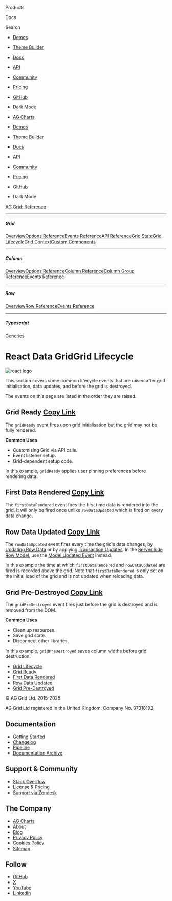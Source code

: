 Products

Docs

Search

* [Demos](/example/)
* [Theme Builder](/theme-builder/)
* [Docs](/react-data-grid/getting-started/)
* [API](/react-data-grid/reference/)
* [Community](/community/)
* [Pricing](/license-pricing/)
* [GitHub](https://github.com/ag-grid/ag-grid)
* Dark Mode

* [AG Charts](https://www.ag-grid.com/charts)
* [Demos](/example/)
* [Theme Builder](/theme-builder/)
* [Docs](/react-data-grid/getting-started/)
* [API](/react-data-grid/reference/)
* [Community](/community/)
* [Pricing](/license-pricing/)
* [GitHub](https://github.com/ag-grid/ag-grid)
* Dark Mode

[AG Grid: Reference](/react-data-grid/reference/)

---

##### Grid

[Overview](/react-data-grid/grid-interface/)[Options Reference](/react-data-grid/grid-options/)[Events Reference](/react-data-grid/grid-events/)[API Reference](/react-data-grid/grid-api/)[Grid State](/react-data-grid/grid-state/)[Grid Lifecycle](/react-data-grid/grid-lifecycle/)[Grid Context](/react-data-grid/context/)[Custom Components](/react-data-grid/components/)

---

##### Column

[Overview](/react-data-grid/column-interface/)[Options Reference](/react-data-grid/column-properties/)[Column Reference](/react-data-grid/column-object/)[Column Group Reference](/react-data-grid/column-object-group/)[Events Reference](/react-data-grid/column-events/)

---

##### Row

[Overview](/react-data-grid/row-interface/)[Row Reference](/react-data-grid/row-object/)[Events Reference](/react-data-grid/row-events/)

---

##### Typescript

[Generics](/react-data-grid/typescript-generics/)

# React Data GridGrid Lifecycle

![react logo](/_astro/react.CtDRhtxt.svg)

This section covers some common lifecycle events that are raised after grid initialisation, data updates, and before the grid is destroyed.

The events on this page are listed in the order they are raised.

## Grid Ready [Copy Link](#grid-ready)

The `gridReady` event fires upon grid initialisation but the grid may not be fully rendered.

**Common Uses**

* Customising Grid via API calls.
* Event listener setup.
* Grid-dependent setup code.

In this example, `gridReady` applies user pinning preferences before rendering data.

## First Data Rendered [Copy Link](#first-data-rendered)

The `firstDataRendered` event fires the first time data is rendered into the grid. It will only be fired once unlike `rowDataUpdated` which is fired on every data change.

## Row Data Updated [Copy Link](#row-data-updated)

The `rowDataUpdated` event fires every time the grid's data changes, by [Updating Row Data](/react-data-grid/data-update-row-data/) or by applying [Transaction Updates](/react-data-grid/data-update-transactions/). In the [Server Side Row Model](/react-data-grid/server-side-model/), use the [Model Updated Event](/react-data-grid/grid-events/#reference-miscellaneous-modelUpdated) instead.

In this example the time at which `firstDataRendered` and `rowDataUpdated` are fired is recorded above the grid. Note that `firstDataRendered` is only set on the initial load of the grid and is not updated when reloading data.

## Grid Pre-Destroyed [Copy Link](#grid-pre-destroyed)

The `gridPreDestroyed` event fires just before the grid is destroyed and is removed from the DOM.

**Common Uses**

* Clean up resources.
* Save grid state.
* Disconnect other libraries.

In this example, `gridPreDestroyed` saves column widths before grid destruction.

* [Grid Lifecycle](#top)
* [Grid Ready](#grid-ready)
* [First Data Rendered](#first-data-rendered)
* [Row Data Updated](#row-data-updated)
* [Grid Pre-Destroyed](#grid-pre-destroyed)

© AG Grid Ltd. 2015-2025

AG Grid Ltd registered in the United Kingdom. Company No. 07318192.

## Documentation

* [Getting Started](/documentation)
* [Changelog](/changelog)
* [Pipeline](/pipeline)
* [Documentation Archive](/documentation-archive)

## Support & Community

* [Stack Overflow](https://stackoverflow.com/questions/tagged/ag-grid)
* [License & Pricing](/license-pricing)
* [Support via Zendesk](https://ag-grid.zendesk.com/)

## The Company

* [AG Charts](https://www.ag-grid.com/charts/)
* [About](/about)
* [Blog](https://blog.ag-grid.com/?_ga=2.213149716.106872681.1607518091-965402545.1605286673)
* [Privacy Policy](/privacy)
* [Cookies Policy](/cookies)
* [Sitemap](/sitemap)

## Follow

* [GitHub](https://github.com/ag-grid/ag-grid)
* [X](https://twitter.com/ag_grid)
* [YouTube](https://youtube.com/c/ag-grid)
* [LinkedIn](https://www.linkedin.com/company/ag-grid)